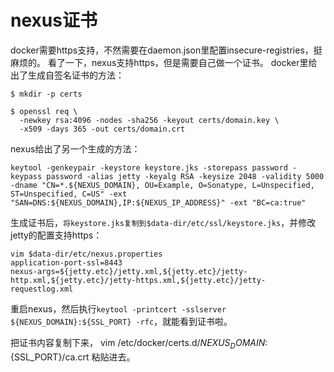 # nexus证书
docker需要https支持，不然需要在daemon.json里配置insecure-registries，挺麻烦的。
看了一下，nexus支持https，但是需要自己做一个证书。
docker里给出了生成自签名证书的方法：
```
$ mkdir -p certs

$ openssl req \
  -newkey rsa:4096 -nodes -sha256 -keyout certs/domain.key \
  -x509 -days 365 -out certs/domain.crt
```
nexus给出了另一个生成的方法：
```
keytool -genkeypair -keystore keystore.jks -storepass password -keypass password -alias jetty -keyalg RSA -keysize 2048 -validity 5000 -dname "CN=*.${NEXUS_DOMAIN}, OU=Example, O=Sonatype, L=Unspecified, ST=Unspecified, C=US" -ext "SAN=DNS:${NEXUS_DOMAIN},IP:${NEXUS_IP_ADDRESS}" -ext "BC=ca:true"
```
生成证书后，`将keystore.jks复制到$data-dir/etc/ssl/keystore.jks`，并修改jetty的配置支持https：

```
vim $data-dir/etc/nexus.properties 
application-port-ssl=8443
nexus-args=${jetty.etc}/jetty.xml,${jetty.etc}/jetty-http.xml,${jetty.etc}/jetty-https.xml,${jetty.etc}/jetty-requestlog.xml
```

重启nexus，然后执行`keytool -printcert -sslserver ${NEXUS_DOMAIN}:${SSL_PORT} -rfc`，就能看到证书啦。

把证书内容复制下来， vim /etc/docker/certs.d/${NEXUS_DOMAIN}:${SSL_PORT}/ca.crt 粘贴进去。

